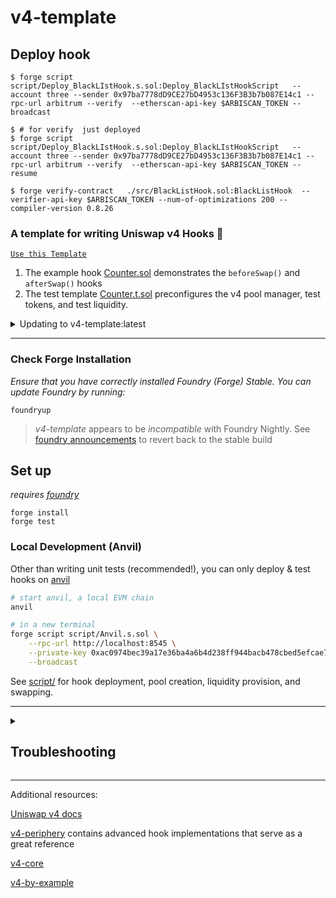 # v4-template

## Deploy hook
```shell
$ forge script script/Deploy_BlackLIstHook.s.sol:Deploy_BlackLIstHookScript   --account three --sender 0x97ba7778dD9CE27bD4953c136F3B3b7b087E14c1 --rpc-url arbitrum --verify  --etherscan-api-key $ARBISCAN_TOKEN --broadcast

$ # for verify  just deployed
$ forge script script/Deploy_BlackLIstHook.s.sol:Deploy_BlackLIstHookScript   --account three --sender 0x97ba7778dD9CE27bD4953c136F3B3b7b087E14c1 --rpc-url arbitrum --verify  --etherscan-api-key $ARBISCAN_TOKEN --resume

$ forge verify-contract   ./src/BlackListHook.sol:BlackListHook  --verifier-api-key $ARBISCAN_TOKEN --num-of-optimizations 200 --compiler-version 0.8.26
```

### **A template for writing Uniswap v4 Hooks 🦄**

[`Use this Template`](https://github.com/uniswapfoundation/v4-template/generate)

1. The example hook [Counter.sol](src/Counter.sol) demonstrates the `beforeSwap()` and `afterSwap()` hooks
2. The test template [Counter.t.sol](test/Counter.t.sol) preconfigures the v4 pool manager, test tokens, and test liquidity.

<details>
<summary>Updating to v4-template:latest</summary>

This template is actively maintained -- you can update the v4 dependencies, scripts, and helpers: 
```bash
git remote add template https://github.com/uniswapfoundation/v4-template
git fetch template
git merge template/main <BRANCH> --allow-unrelated-histories
```

</details>

---

### Check Forge Installation
*Ensure that you have correctly installed Foundry (Forge) Stable. You can update Foundry by running:*

```
foundryup
```

> *v4-template* appears to be _incompatible_ with Foundry Nightly. See [foundry announcements](https://book.getfoundry.sh/announcements) to revert back to the stable build



## Set up

*requires [foundry](https://book.getfoundry.sh)*

```
forge install
forge test
```

### Local Development (Anvil)

Other than writing unit tests (recommended!), you can only deploy & test hooks on [anvil](https://book.getfoundry.sh/anvil/)

```bash
# start anvil, a local EVM chain
anvil

# in a new terminal
forge script script/Anvil.s.sol \
    --rpc-url http://localhost:8545 \
    --private-key 0xac0974bec39a17e36ba4a6b4d238ff944bacb478cbed5efcae784d7bf4f2ff80 \
    --broadcast
```

See [script/](script/) for hook deployment, pool creation, liquidity provision, and swapping.

---

<details>
<summary><h2>Troubleshooting</h2></summary>



### *Permission Denied*

When installing dependencies with `forge install`, Github may throw a `Permission Denied` error

Typically caused by missing Github SSH keys, and can be resolved by following the steps [here](https://docs.github.com/en/github/authenticating-to-github/connecting-to-github-with-ssh) 

Or [adding the keys to your ssh-agent](https://docs.github.com/en/authentication/connecting-to-github-with-ssh/generating-a-new-ssh-key-and-adding-it-to-the-ssh-agent#adding-your-ssh-key-to-the-ssh-agent), if you have already uploaded SSH keys

### Hook deployment failures

Hook deployment failures are caused by incorrect flags or incorrect salt mining

1. Verify the flags are in agreement:
    * `getHookCalls()` returns the correct flags
    * `flags` provided to `HookMiner.find(...)`
2. Verify salt mining is correct:
    * In **forge test**: the *deployer* for: `new Hook{salt: salt}(...)` and `HookMiner.find(deployer, ...)` are the same. This will be `address(this)`. If using `vm.prank`, the deployer will be the pranking address
    * In **forge script**: the deployer must be the CREATE2 Proxy: `0x4e59b44847b379578588920cA78FbF26c0B4956C`
        * If anvil does not have the CREATE2 deployer, your foundry may be out of date. You can update it with `foundryup`

</details>

---

Additional resources:

[Uniswap v4 docs](https://docs.uniswap.org/contracts/v4/overview)

[v4-periphery](https://github.com/uniswap/v4-periphery) contains advanced hook implementations that serve as a great reference

[v4-core](https://github.com/uniswap/v4-core)

[v4-by-example](https://v4-by-example.org)

